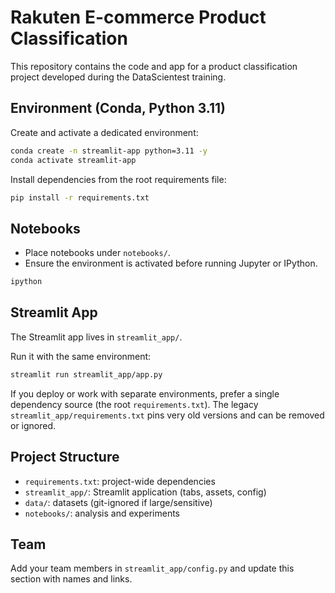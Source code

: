 # Rakuten E-commerce Product Classification

This repository contains the code and app for a product classification project developed during the DataScientest training.

## Environment (Conda, Python 3.11)

Create and activate a dedicated environment:

```bash
conda create -n streamlit-app python=3.11 -y
conda activate streamlit-app
```

Install dependencies from the root requirements file:

```bash
pip install -r requirements.txt
```

## Notebooks

- Place notebooks under `notebooks/`.
- Ensure the environment is activated before running Jupyter or IPython.

```bash
ipython
```

## Streamlit App

The Streamlit app lives in `streamlit_app/`.

Run it with the same environment:

```bash
streamlit run streamlit_app/app.py
```

If you deploy or work with separate environments, prefer a single dependency source (the root `requirements.txt`). The legacy `streamlit_app/requirements.txt` pins very old versions and can be removed or ignored.

## Project Structure

- `requirements.txt`: project-wide dependencies
- `streamlit_app/`: Streamlit application (tabs, assets, config)
- `data/`: datasets (git-ignored if large/sensitive)
- `notebooks/`: analysis and experiments

## Team

Add your team members in `streamlit_app/config.py` and update this section with names and links.

